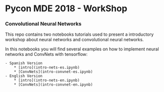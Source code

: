 # Pycon MDE 2018 - WorkShop
### Convolutional Neural Networks

This repo contains two notebooks tutorials used to present a introductory workshop about neural networks and convolutional neural networks.

In this notebooks you will find several examples on how to implement neural networks and ConvNets with tensorflow:

    - Spanish Version
        * [intro](intro-nets-es.ipynb)
        * [ConvNets](intro-convnet-es.ipynb)
    - English Version
        * [intro](intro-nets-en.ipynb)
        * [ConvNets](intro-convnet-en.ipynb)
